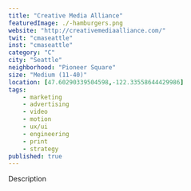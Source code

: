 ```yaml
---
title: "Creative Media Alliance"
featuredImage: ./-hamburgers.png
website: "http://creativemediaalliance.com/"
twit: "cmaseattle"
inst: "cmaseattle"
category: "C"
city: "Seattle"
neighborhood: "Pioneer Square"
size: "Medium (11-40)"
location: [47.60290339504598,-122.33558644429986]
tags:
    - marketing
    - advertising
    - video
    - motion
    - ux/ui
    - engineering
    - print
    - strategy
published: true
---
```


Description
